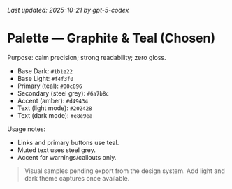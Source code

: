 _Last updated: 2025-10-21 by gpt-5-codex_

# Palette — Graphite & Teal (Chosen)

Purpose: calm precision; strong readability; zero gloss.

- Base Dark: `#1b1e22`
- Base Light: `#f4f3f0`
- Primary (teal): `#00c896`
- Secondary (steel grey): `#6a7b8c`
- Accent (amber): `#d49434`
- Text (light mode): `#202428`
- Text (dark mode): `#e8e9ea`

Usage notes:

- Links and primary buttons use teal.
- Muted text uses steel grey.
- Accent for warnings/callouts only.

> Visual samples pending export from the design system. Add light and dark theme captures once available.
